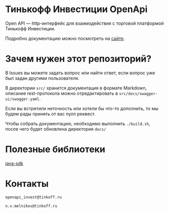 # Тинькофф Инвестиции OpenApi

Open API — http-интерфейс для взаимодействия с торговой платформой Тинькофф Инвестиции.

Подробно документацию можно посмотреть на [сайте](https://tinkoffcreditsystems.github.io/invest-openapi/).

# Зачем нужен этот репозиторий?

В Issues вы можете задать вопрос или найти ответ, если вопрос уже был задан другими пользователя.

В директории `src/` хранится документация в формате Markdown, описание rest-протокола можно отредактировать в `src/docs/swagger-ui/swagger.yaml`.

Если вы встретили неточность или хотели бы что-то дополнить, то мы будем рады принять от вас пулл реквест.

Чтобы собрать документацию, необходимо выполнить `./build.sh`, после чего будет обновлена директория `docs/`


# Полезные библиотеки

[java-sdk](https://github.com/TinkoffCreditSystems/invest-openapi-java-sdk)

# Контакты

`openapi_invest@tinkoff.ru`

`n.v.melnikov@tinkoff.ru`